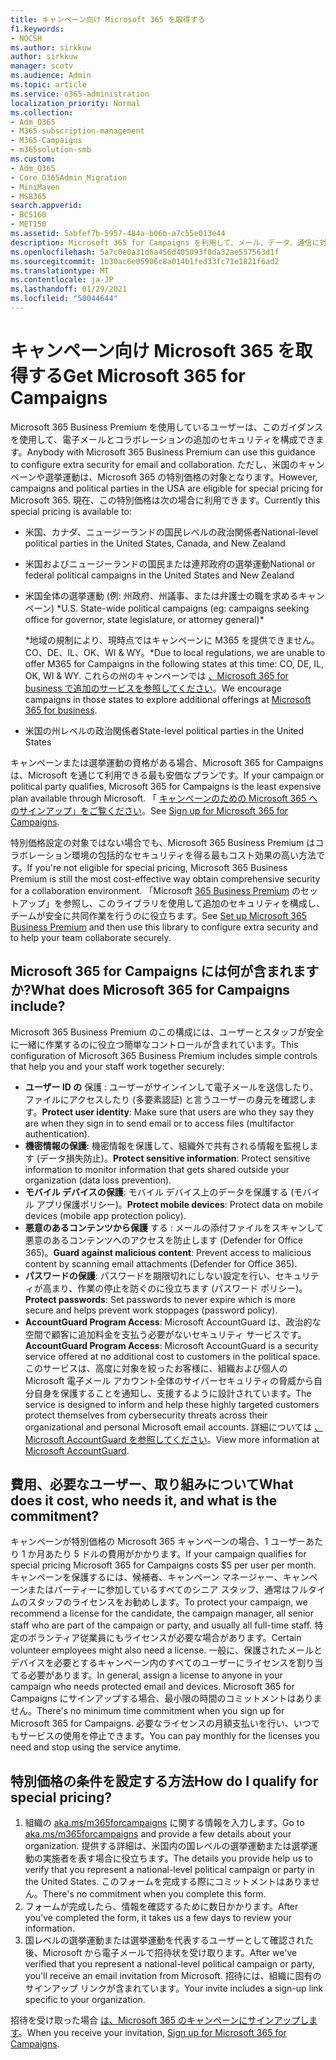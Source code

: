 ```yaml
---
title: キャンペーン向け Microsoft 365 を取得する
f1.keywords:
- NOCSH
ms.author: sirkkuw
author: sirkkuw
manager: scotv
ms.audience: Admin
ms.topic: article
ms.service: o365-administration
localization_priority: Normal
ms.collection:
- Adm_O365
- M365-subscription-management
- M365-Campaigns
- m365solution-smb
ms.custom:
- Adm_O365
- Core_O365Admin_Migration
- MiniMaven
- MSB365
search.appverid:
- BCS160
- MET150
ms.assetid: 5abfef7b-5957-484a-b06b-a7c55e013e44
description: Microsoft 365 for Campaigns を利用して、メール、データ、通信に対するサイバーセキュリティの脅威からキャンペーンを保護できます。
ms.openlocfilehash: 5a7c0e0a31d6a456d405093f8da32ae557563d1f
ms.sourcegitcommit: 1b30ac6e05906c8a014b1fed33fc71e1821f6ad2
ms.translationtype: MT
ms.contentlocale: ja-JP
ms.lasthandoff: 01/29/2021
ms.locfileid: "50044644"
---
```

# <a name="get-microsoft-365-for-campaigns"></a><span data-ttu-id="85f4e-103">キャンペーン向け Microsoft 365 を取得する</span><span class="sxs-lookup"><span data-stu-id="85f4e-103">Get Microsoft 365 for Campaigns</span></span>

<span data-ttu-id="85f4e-104">Microsoft 365 Business Premium を使用しているユーザーは、このガイダンスを使用して、電子メールとコラボレーションの追加のセキュリティを構成できます。</span><span class="sxs-lookup"><span data-stu-id="85f4e-104">Anybody with Microsoft 365 Business Premium can use this guidance to configure extra security for email and collaboration.</span></span> <span data-ttu-id="85f4e-105">ただし、米国のキャンペーンや選挙運動は、Microsoft 365 の特別価格の対象となります。</span><span class="sxs-lookup"><span data-stu-id="85f4e-105">However, campaigns and political parties in the USA are eligible for special pricing for Microsoft 365.</span></span> <span data-ttu-id="85f4e-106">現在、この特別価格は次の場合に利用できます。</span><span class="sxs-lookup"><span data-stu-id="85f4e-106">Currently this special pricing is available to:</span></span>

- <span data-ttu-id="85f4e-107">米国、カナダ、ニュージーランドの国民レベルの政治関係者</span><span class="sxs-lookup"><span data-stu-id="85f4e-107">National-level political parties in the United States, Canada, and New Zealand</span></span>
- <span data-ttu-id="85f4e-108">米国およびニュージーランドの国民または連邦政府の選挙運動</span><span class="sxs-lookup"><span data-stu-id="85f4e-108">National or federal political campaigns in the United States and New Zealand</span></span>
- <span data-ttu-id="85f4e-109">米国全体の選挙運動 (例: 州政府、州議事、または弁護士の職を求めるキャンペーン) \*</span><span class="sxs-lookup"><span data-stu-id="85f4e-109">U.S. State-wide political campaigns (eg: campaigns seeking office for governor, state legislature, or attorney general)\*</span></span>

    <span data-ttu-id="85f4e-110">\*地域の規制により、現時点ではキャンペーンに M365 を提供できません。CO、DE、IL、OK、WI & WY。</span><span class="sxs-lookup"><span data-stu-id="85f4e-110">\*Due to local regulations, we are unable to offer M365 for Campaigns in the following states at this time: CO, DE, IL, OK, WI & WY.</span></span> <span data-ttu-id="85f4e-111">これらの州のキャンペーンでは [、Microsoft 365 for business で追加のサービスを参照してください](https://www.office.com/business)。</span><span class="sxs-lookup"><span data-stu-id="85f4e-111">We encourage campaigns in those states to explore additional offerings at [Microsoft 365 for business](https://www.office.com/business).</span></span>

- <span data-ttu-id="85f4e-112">米国の州レベルの政治関係者</span><span class="sxs-lookup"><span data-stu-id="85f4e-112">State-level political parties in the United States</span></span>

<span data-ttu-id="85f4e-113">キャンペーンまたは選挙運動の資格がある場合、Microsoft 365 for Campaigns は、Microsoft を通じて利用できる最も安価なプランです。</span><span class="sxs-lookup"><span data-stu-id="85f4e-113">If your campaign or political party qualifies, Microsoft 365 for Campaigns is the least expensive plan available through Microsoft.</span></span> <span data-ttu-id="85f4e-114">「 [キャンペーンのための Microsoft 365 へのサインアップ」をご覧ください](m365-campaigns-sign-up.md)。</span><span class="sxs-lookup"><span data-stu-id="85f4e-114">See [Sign up for Microsoft 365 for Campaigns](m365-campaigns-sign-up.md).</span></span>  

<span data-ttu-id="85f4e-115">特別価格設定の対象ではない場合でも、Microsoft 365 Business Premium はコラボレーション環境の包括的なセキュリティを得る最もコスト効果の高い方法です。</span><span class="sxs-lookup"><span data-stu-id="85f4e-115">If you're not eligible for special pricing, Microsoft 365 Business Premium is still the most cost-effective way obtain comprehensive security for a collaboration environment.</span></span> <span data-ttu-id="85f4e-116">「Microsoft [365 Business Premium](../business/set-up.md?toc=/microsoft-365/campaigns/toc.json&bc=/microsoft-365/campaigns/breadcrumb/toc.json) のセットアップ」を参照し、このライブラリを使用して追加のセキュリティを構成し、チームが安全に共同作業を行うのに役立ちます。</span><span class="sxs-lookup"><span data-stu-id="85f4e-116">See [Set up Microsoft 365 Business Premium](../business/set-up.md?toc=/microsoft-365/campaigns/toc.json&bc=/microsoft-365/campaigns/breadcrumb/toc.json) and then use this library to configure extra security and to help your team collaborate securely.</span></span>

## <a name="what-does-microsoft-365-for-campaigns-include"></a><span data-ttu-id="85f4e-117">Microsoft 365 for Campaigns には何が含まれますか?</span><span class="sxs-lookup"><span data-stu-id="85f4e-117">What does Microsoft 365 for Campaigns include?</span></span>

<span data-ttu-id="85f4e-118">Microsoft 365 Business Premium のこの構成には、ユーザーとスタッフが安全に一緒に作業するのに役立つ簡単なコントロールが含まれています。</span><span class="sxs-lookup"><span data-stu-id="85f4e-118">This configuration of Microsoft 365 Business Premium includes simple controls that help you and your staff work together securely:</span></span>

- <span data-ttu-id="85f4e-119">**ユーザー ID の** 保護 : ユーザーがサインインして電子メールを送信したり、ファイルにアクセスしたり (多要素認証) と言うユーザーの身元を確認します。</span><span class="sxs-lookup"><span data-stu-id="85f4e-119">**Protect user identity**: Make sure that users are who they say they are when they sign in to send email or to access files (multifactor authentication).</span></span>
- <span data-ttu-id="85f4e-120">**機密情報の保護**: 機密情報を保護して、組織外で共有される情報を監視します (データ損失防止)。</span><span class="sxs-lookup"><span data-stu-id="85f4e-120">**Protect sensitive information**: Protect sensitive information to monitor information that gets shared outside your organization (data loss prevention).</span></span>
- <span data-ttu-id="85f4e-121">**モバイル デバイスの保護**: モバイル デバイス上のデータを保護する (モバイル アプリ保護ポリシー)。</span><span class="sxs-lookup"><span data-stu-id="85f4e-121">**Protect mobile devices**: Protect data on mobile devices (mobile app protection policy).</span></span>
- <span data-ttu-id="85f4e-122">**悪意のあるコンテンツから保護** する : メールの添付ファイルをスキャンして悪意のあるコンテンツへのアクセスを防止します (Defender for Office 365)。</span><span class="sxs-lookup"><span data-stu-id="85f4e-122">**Guard against malicious content**: Prevent access to malicious content by scanning email attachments (Defender for Office 365).</span></span>
- <span data-ttu-id="85f4e-123">**パスワードの保護**: パスワードを期限切れにしない設定を行い、セキュリティが高まり、作業の停止を防ぐのに役立ちます (パスワード ポリシー)。</span><span class="sxs-lookup"><span data-stu-id="85f4e-123">**Protect passwords**: Set passwords to never expire which is more secure and helps prevent work stoppages (password policy).</span></span>
- <span data-ttu-id="85f4e-124">**AccountGuard Program Access**: Microsoft AccountGuard は、政治的な空間で顧客に追加料金を支払う必要がないセキュリティ サービスです。</span><span class="sxs-lookup"><span data-stu-id="85f4e-124">**AccountGuard Program Access**: Microsoft AccountGuard is a security service offered at no additional cost to customers in the political space.</span></span> <span data-ttu-id="85f4e-125">このサービスは、高度に対象を絞ったお客様に、組織および個人の Microsoft 電子メール アカウント全体のサイバーセキュリティの脅威から自分自身を保護することを通知し、支援するように設計されています。</span><span class="sxs-lookup"><span data-stu-id="85f4e-125">The service is designed to inform and help these highly targeted customers protect themselves from cybersecurity threats across their organizational and personal Microsoft email accounts.</span></span> <span data-ttu-id="85f4e-126">詳細については [、Microsoft AccountGuard を参照してください](https://www.microsoftaccountguard.com/)。</span><span class="sxs-lookup"><span data-stu-id="85f4e-126">View more information at [Microsoft AccountGuard](https://www.microsoftaccountguard.com/).</span></span>

## <a name="what-does-it-cost-who-needs-it-and-what-is-the-commitment"></a><span data-ttu-id="85f4e-127">費用、必要なユーザー、取り組みについて</span><span class="sxs-lookup"><span data-stu-id="85f4e-127">What does it cost, who needs it, and what is the commitment?</span></span>

<span data-ttu-id="85f4e-128">キャンペーンが特別価格の Microsoft 365 キャンペーンの場合、1 ユーザーあたり 1 か月あたり 5 ドルの費用がかかります。</span><span class="sxs-lookup"><span data-stu-id="85f4e-128">If your campaign qualifies for special pricing Microsoft 365 for Campaigns costs $5 per user per month.</span></span>
<span data-ttu-id="85f4e-129">キャンペーンを保護するには、候補者、キャンペーン マネージャー、キャンペーンまたはパーティーに参加しているすべてのシニア スタッフ、通常はフルタイムのスタッフのライセンスをお勧めします。</span><span class="sxs-lookup"><span data-stu-id="85f4e-129">To protect your campaign, we recommend a license for the candidate, the campaign manager, all senior staff who are part of the campaign or party, and usually all full-time staff.</span></span> <span data-ttu-id="85f4e-130">特定のボランティア従業員にもライセンスが必要な場合があります。</span><span class="sxs-lookup"><span data-stu-id="85f4e-130">Certain volunteer employees might also need a license.</span></span> <span data-ttu-id="85f4e-131">一般に、保護されたメールとデバイスを必要とするキャンペーン内のすべてのユーザーにライセンスを割り当てる必要があります。</span><span class="sxs-lookup"><span data-stu-id="85f4e-131">In general, assign a license to anyone in your campaign who needs protected email and devices.</span></span>
<span data-ttu-id="85f4e-132">Microsoft 365 for Campaigns にサインアップする場合、最小限の時間のコミットメントはありません。</span><span class="sxs-lookup"><span data-stu-id="85f4e-132">There's no minimum time commitment when you sign up for Microsoft 365 for Campaigns.</span></span> <span data-ttu-id="85f4e-133">必要なライセンスの月額支払いを行い、いつでもサービスの使用を停止できます。</span><span class="sxs-lookup"><span data-stu-id="85f4e-133">You can pay monthly for the licenses you need and stop using the service anytime.</span></span>

## <a name="how-do-i-qualify-for-special-pricing"></a><span data-ttu-id="85f4e-134">特別価格の条件を設定する方法</span><span class="sxs-lookup"><span data-stu-id="85f4e-134">How do I qualify for special pricing?</span></span>

1. <span data-ttu-id="85f4e-135">組織の [aka.ms/m365forcampaigns](https://aka.ms/m365forcampaigns/) に関する情報を入力します。</span><span class="sxs-lookup"><span data-stu-id="85f4e-135">Go to [aka.ms/m365forcampaigns](https://aka.ms/m365forcampaigns/) and provide a few details about your organization.</span></span> <span data-ttu-id="85f4e-136">提供する詳細は、米国内の国レベルの選挙運動または選挙運動の実施者を表す場合に役立ちます。</span><span class="sxs-lookup"><span data-stu-id="85f4e-136">The details you provide help us to verify that you represent a national-level political campaign or party in the United States.</span></span> <span data-ttu-id="85f4e-137">このフォームを完成する際にコミットメントはありません。</span><span class="sxs-lookup"><span data-stu-id="85f4e-137">There's no commitment when you complete this form.</span></span>
2. <span data-ttu-id="85f4e-138">フォームが完成したら、情報を確認するために数日かかります。</span><span class="sxs-lookup"><span data-stu-id="85f4e-138">After you've completed the form, it takes us a few days to review your information.</span></span>
3. <span data-ttu-id="85f4e-139">国レベルの選挙運動または選挙運動を代表するユーザーとして確認された後、Microsoft から電子メールで招待状を受け取ります。</span><span class="sxs-lookup"><span data-stu-id="85f4e-139">After we've verified that you represent a national-level political campaign or party, you'll receive an email invitation from Microsoft.</span></span> <span data-ttu-id="85f4e-140">招待には、組織に固有のサインアップ リンクが含まれています。</span><span class="sxs-lookup"><span data-stu-id="85f4e-140">Your invite includes a sign-up link specific to your organization.</span></span>

<span data-ttu-id="85f4e-141">招待を受け取った場合 [は、Microsoft 365 のキャンペーンにサインアップします](m365-campaigns-sign-up.md)。</span><span class="sxs-lookup"><span data-stu-id="85f4e-141">When you receive your invitation, [Sign up for Microsoft 365 for Campaigns](m365-campaigns-sign-up.md).</span></span>
